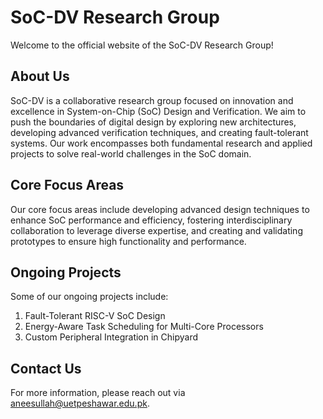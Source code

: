 # SoC-DV Research Group
Welcome to the official website of the SoC-DV Research Group!

## About Us
SoC-DV is a collaborative research group focused on innovation and excellence in System-on-Chip (SoC) Design and Verification. We aim to push the boundaries of digital design by exploring new architectures, developing advanced verification techniques, and creating fault-tolerant systems. Our work encompasses both fundamental research and applied projects to solve real-world challenges in the SoC domain.

## Core Focus Areas
Our core focus areas include developing advanced design techniques to enhance SoC performance and efficiency, fostering interdisciplinary collaboration to leverage diverse expertise, and creating and validating prototypes to ensure high functionality and performance.

## Ongoing Projects
Some of our ongoing projects include:
1. Fault-Tolerant RISC-V SoC Design
2. Energy-Aware Task Scheduling for Multi-Core Processors
3. Custom Peripheral Integration in Chipyard

## Contact Us
For more information, please reach out via aneesullah@uetpeshawar.edu.pk.
